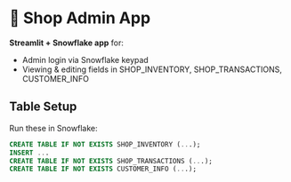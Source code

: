 # 🛒 Shop Admin App

**Streamlit + Snowflake app** for:
- Admin login via Snowflake keypad
- Viewing & editing fields in SHOP_INVENTORY, SHOP_TRANSACTIONS, CUSTOMER_INFO

## Table Setup
Run these in Snowflake:

```sql
CREATE TABLE IF NOT EXISTS SHOP_INVENTORY (...);
INSERT ...
CREATE TABLE IF NOT EXISTS SHOP_TRANSACTIONS (...);
CREATE TABLE IF NOT EXISTS CUSTOMER_INFO (...);
